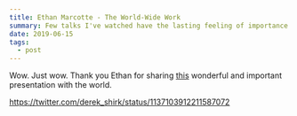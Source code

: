 ```yaml
---
title: Ethan Marcotte - The World-Wide Work
summary: Few talks I've watched have the lasting feeling of importance and pinpoint accuracy as Ethan's The World-Wide Work presentation from the 2019 New Adventures conference
date: 2019-06-15
tags:
  - post
---
```


Wow. Just wow. Thank you Ethan for sharing [this](https://vimeo.com/339383874) wonderful and important presentation with the world.

https://twitter.com/derek_shirk/status/1137103912211587072


